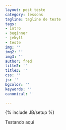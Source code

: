 ```yaml
---
layout: post teste
category: lessons
tagline: tagline de teste
tags:
- intro
- beginner
- jekyll
- teste
img: ''
img2: ''
img3: ''
author: fred
title2: ''
title3: ''
css: ''
js: ''
bgcolor: ''
keywords: ''
canonical: ''

---
```

{% include JB/setup %}

Testando aqui